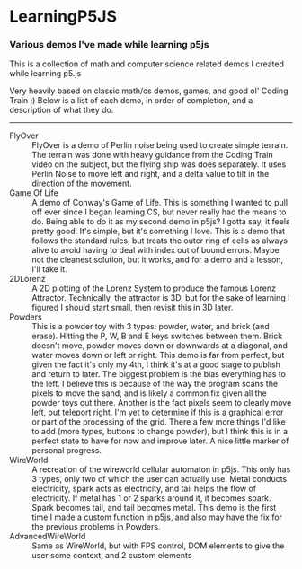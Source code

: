 # LearningP5JS
### Various demos I've made while learning p5js

This is a collection of math and computer science related demos I created while learning p5.js

Very heavily based on classic math/cs demos, games, and good ol' Coding Train :)
Below is a list of each demo, in order of completion, and a description of what they do.

-------

<dl>
<dt>FlyOver</dt>
<dd>FlyOver is a demo of Perlin noise being used to create simple terrain. The terrain was done with heavy guidance from the Coding Train video on the subject, but the flying ship was does separately. It uses Perlin Noise to move left and right, and a delta value to tilt in the direction of the movement.</dd>
<dt>Game Of Life</dt>
<dd>A demo of Conway's Game of Life. This is something I wanted to pull off ever since I began learning CS, but never really had the means to do. Being able to do it as my second demo in p5js? I gotta say, it feels pretty good. It's simple, but it's something I love. This is a demo that follows the standard rules, but treats the outer ring of cells as always alive to avoid having to deal with index out of bound errors. Maybe not the cleanest solution, but it works, and for a demo and a lesson, I'll take it.</dd>
<dt>2DLorenz</dt>
<dd>A 2D plotting of the Lorenz System to produce the famous Lorenz Attractor. Technically, the attractor is 3D, but for the sake of learning I figured I should start small, then revisit this in 3D later.</dd>
<dt>Powders</dt>
<dd>This is a powder toy with 3 types: powder, water, and brick (and erase). Hitting the P, W, B and E keys switches between them. Brick doesn't move, powder moves down or downwards at a diagonal, and water moves down or left or right. This demo is far from perfect, but given the fact it's only my 4th, I think it's at a good stage to publish and return to later. The biggest problem is the bias everything has to the left. I believe this is because of the way the program scans the pixels to move the sand, and is likely a common fix given all the powder toys out there. Another is the fact pixels seem to clearly move left, but teleport right. I'm yet to determine if this is a graphical error or part of the processing of the grid. There a few more things I'd like to add (more types, buttons to change powder), but I think this is in a perfect state to have for now and improve later. A nice little marker of personal progress.</dd>
<dt>WireWorld</dt>
<dd>A recreation of the wireworld cellular automaton in p5js. This only has 3 types, only two of which the user can actually use. Metal conducts electricity, spark acts as electricity, and tail helps the flow of electricity. If metal has 1 or 2 sparks around it, it becomes spark. Spark becomes tail, and tail becomes metal. This demo is the first time I made a custom function in p5js, and also may have the fix for the previous problems in Powders.</dd>
  <dt>AdvancedWireWorld</dt>
  <dd>Same as WireWorld, but with FPS control, DOM elements to give the user some context, and 2 custom elements</dd>
  </dl>
